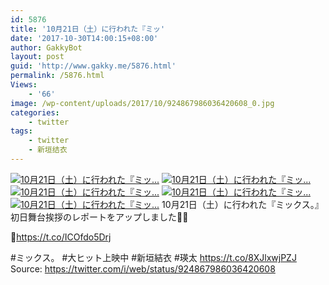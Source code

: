 ```yaml
---
id: 5876
title: '10月21日（土）に行われた『ミッ'
date: '2017-10-30T14:00:15+08:00'
author: GakkyBot
layout: post
guid: 'http://www.gakky.me/5876.html'
permalink: /5876.html
Views:
    - '66'
image: /wp-content/uploads/2017/10/924867986036420608_0.jpg
categories:
    - twitter
tags:
    - twitter
    - 新垣结衣
---
```


[![10月21日（土）に行われた『ミッ...](http://www.yui-aragaki.org/wp-content/uploads/2017/10/924867986036420608_0.jpg)](http://www.yui-aragaki.org/wp-content/uploads/2017/10/924867986036420608_0.jpg)
[![10月21日（土）に行われた『ミッ...](http://www.yui-aragaki.org/wp-content/uploads/2017/10/924867986036420608_1.jpg)](http://www.yui-aragaki.org/wp-content/uploads/2017/10/924867986036420608_1.jpg)
[![10月21日（土）に行われた『ミッ...](http://www.yui-aragaki.org/wp-content/uploads/2017/10/924867986036420608_2.jpg)](http://www.yui-aragaki.org/wp-content/uploads/2017/10/924867986036420608_2.jpg)
[![10月21日（土）に行われた『ミッ...](http://www.yui-aragaki.org/wp-content/uploads/2017/10/924867986036420608_3.jpg)](http://www.yui-aragaki.org/wp-content/uploads/2017/10/924867986036420608_3.jpg)
[![10月21日（土）に行われた『ミッ...](http://www.yui-aragaki.org/wp-content/uploads/2017/10/924867986036420608_4.jpg)](http://www.yui-aragaki.org/wp-content/uploads/2017/10/924867986036420608_4.jpg)
10月21日（土）に行われた『ミックス。』初日舞台挨拶のレポートをアップしました🙌✨

📖https://t.co/ICOfdo5Drj

\#ミックス。 #大ヒット上映中
\#新垣結衣 #瑛太 https://t.co/8XJlxwjPZJ
Source: <https://twitter.com/i/web/status/924867986036420608>
